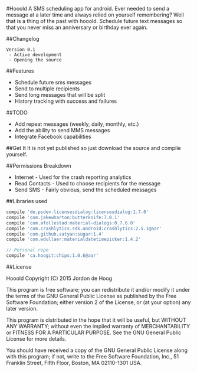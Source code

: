 #Hooold
A SMS scheduling app for android.  Ever needed to send a message at a later time and always relied on yourself remembering?
Well that is a thing of the past with hooold.  Schedule future text messages so that you never miss an anniversary or birthday ever again.

##Changelog
```
Version 0.1
 - Active development
 - Opening the source
```
##Features
- Schedule future sms messages
- Send to multiple recipients
- Send long messages that will be split
- History tracking with success and failures

##TODO
- Add repeat messages (weekly, daily, monthly, etc.)
- Add the ability to send MMS messages
- Integrate Facebook capabilities

##Get It
It is not yet published so just download the source and compile yourself.

##Permissions Breakdown
- Internet - Used for the crash reporting analytics
- Read Contacts - Used to choose recipients for the message
- Send SMS - Fairly obvious, send the scheduled messages

##Libraries used
```groovy
compile 'de.psdev.licensesdialog:licensesdialog:1.7.0'
compile 'com.jakewharton:butterknife:7.0.1'
compile 'com.afollestad:material-dialogs:0.7.6.0'
compile 'com.crashlytics.sdk.android:crashlytics:2.5.1@aar'
compile 'com.github.satyan:sugar:1.4'
compile 'com.wdullaer:materialdatetimepicker:1.4.2'

// Personal repo
compile 'ca.hoogit:chips:1.0.6@aar'
```

##License

Hooold
Copyright (C) 2015  Jordon de Hoog

This program is free software; you can redistribute it and/or modify
it under the terms of the GNU General Public License as published by
the Free Software Foundation; either version 2 of the License, or
(at your option) any later version.

This program is distributed in the hope that it will be useful,
but WITHOUT ANY WARRANTY; without even the implied warranty of
MERCHANTABILITY or FITNESS FOR A PARTICULAR PURPOSE.  See the
GNU General Public License for more details.

You should have received a copy of the GNU General Public License along
with this program; if not, write to the Free Software Foundation, Inc.,
51 Franklin Street, Fifth Floor, Boston, MA 02110-1301 USA.
